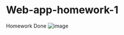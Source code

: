 # Web-app-homework-1
 Homework Done
![image](https://github.com/user-attachments/assets/e48640c9-83a6-4447-bb8b-c8d87bf87a26)
